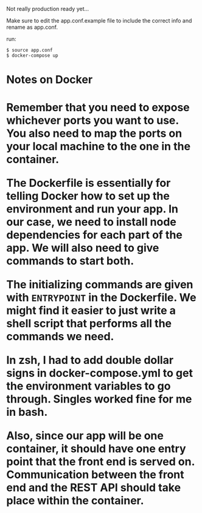 Not really production ready yet...  

 Make sure to edit the app.conf.example file to include the correct info and rename as app.conf.

run:

```
$ source app.conf
$ docker-compose up
```

<h1> Notes on Docker <h1>

Remember that you need to expose whichever ports you want to use. You also need to map the ports on your local machine to the one in the container.

The Dockerfile is essentially for telling Docker how to set up the environment and run your app. In our case, we need to install node dependencies for each part of the app. We will also need to give commands to start both.

The initializing commands are given with `ENTRYPOINT` in the Dockerfile. We might find it easier to just write a shell script that performs all the commands we need.  


In zsh, I had to add double dollar signs in docker-compose.yml
to get the environment variables to go through. Singles worked
fine for me in bash.

Also, since our app will be one container, it should have one entry point that the front end is served on. Communication between the front end and the REST API should take place within the
container.
